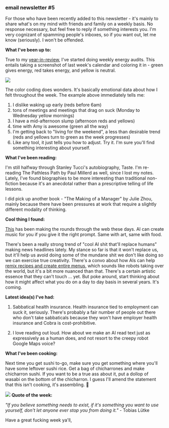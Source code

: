 ### email newsletter #5

For those who have been recently added to this newsletter - it's mainly to share what's on my mind with friends and family on a weekly basis. No response necessary, but feel free to reply if something interests you. I'm very cognizant of spamming people's inboxes, so if you want out, let me know (seriously). I won't be offended.  

**What I've been up to:**  

True to my [year-in-review](https://www.frank-chen.com/posts/2022-year-in-review), I've started doing weekly energy audits. This entails taking a screenshot of last week's calendar and coloring it in - green gives energy, red takes energy, and yellow is neutral. 

![](energy-audit.jpg)

The color coding does wonders. It's basically emotional data about how I felt throughout the week. The example above immediately tells me:  

1. I dislike waking up early (reds before 6am)  
2. tons of meetings and meetings that drag on suck (Monday to Wednesday yellow mornings)  
3. I have a mid-afternoon slump (afternoon reds and yellows)  
4. time with Amy is awesome (green all the way)  
5. I'm getting back to "living for the weekend", a less than desirable trend (reds and yellows turn to green as the week progresses)  
6. Like any tool, it just tells you how to adjust. Try it. I'm sure you'll find something interesting about yourself.  

**What I've been reading:**  

I'm still halfway through Stanley Tucci's autobiography, Taste. I'm re-reading The Pathless Path by Paul Millerd as well, since I lost my notes. Lately, I've found biographies to be more interesting than traditional non-fiction because it's an anecdotal rather than a prescriptive telling of life lessons.

I did pick up another book - "The Making of a Manager" by Julie Zhou, mainly because there have been pressures at work that require a slightly different modality of thinking.  

**Cool thing I found:** 

[This](https://google-research.github.io/seanet/musiclm/examples/) has been making the rounds through the web these days. AI can create music for you if you give it the right prompt. Same with art, same with food.

There's been a really strong trend of "cool AI shit that'll replace humans" making news headlines lately. My stance so far is that it won't replace us, but it'll help us avoid doing some of the mundane shit we don't like doing so we can exercise true creativity. There's a convo about how AIs can help [remix recipes and create entire menus](https://repertoire.simplecast.com/episodes/nomas-news-the-menu-and-ai-eating-food-ray-delucci-ep-160), which sounds like robots taking over the world, but it's a bit more nuanced than that. There's a certain artistic essence that they can't touch ... yet. But poke around, start thinking about how it might affect what you do on a day to day basis in several years. It's coming.

**Latest idea(s) I've had:**  

1. Sabbatical health insurance. Health insurance tied to employment can suck it, seriously. There's probably a fair number of people out there who don't take sabbaticals because they won't have employer health insurance and Cobra is cost-prohibitive.  

2. I love reading out loud. How about we make an AI read text just as expressively as a human does, and not resort to the creepy robot Google Maps voice? 

**What I've been cooking:** 

Next time you get sushi to-go, make sure you get something where you'll have some leftover sushi rice. Get a bag of chicharrones and make chicharron sushi. If you want to be a true ass about it, put a dollop of wasabi on the bottom of the chicharron. I guess I'll amend the statement that this isn't cooking, it's assembling. 🤗

![](chicha-nigiri.png)
**Quote of the week:** 

*"If you believe something needs to exist, if it's something you want to use yourself, don't let anyone ever stop you from doing it."* - Tobias Lütke

Have a great fucking week ya'll,
